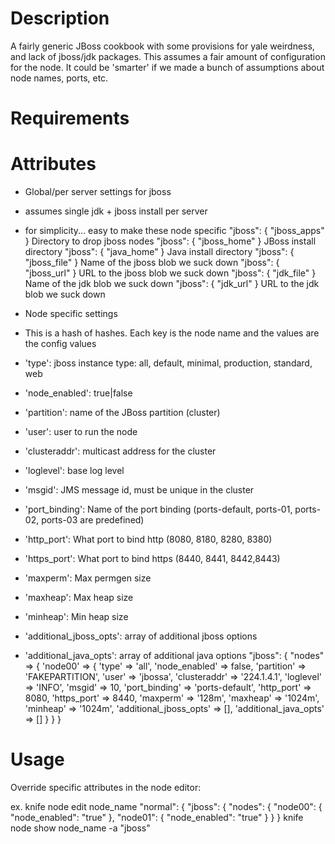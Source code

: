 Description
===========

A fairly generic JBoss cookbook with some provisions for yale weirdness, 
and lack of jboss/jdk packages.  This assumes a fair amount of configuration
for the node.  It could be 'smarter' if we made a bunch of assumptions about
node names, ports, etc.

Requirements
============

Attributes
==========

- Global/per server settings for jboss
- assumes single jdk + jboss install per server
- for simplicity... easy to make these node specific
    "jboss": { "jboss_apps" }		Directory to drop jboss nodes
    "jboss": { "jboss_home" }		JBoss install directory
    "jboss": { "java_home" }		Java install directory
     "jboss": { "jboss_file" }		Name of the jboss blob we suck down
     "jboss": { "jboss_url" }		URL to the jboss blob we suck down
     "jboss": { "jdk_file" }			Name of the jdk blob we suck down
     "jboss": { "jdk_url" }			URL to the jdk blob we suck down

- Node specific settings
- This is a hash of hashes.  Each key is the node name and the values are the config values
- 'type': jboss instance type: all, default, minimal, production, standard, web
- 'node_enabled': true|false
- 'partition': name of the JBoss partition (cluster)
- 'user': user to run the node
- 'clusteraddr': multicast address for the cluster
- 'loglevel': base log level
- 'msgid': JMS message id, must be unique in the cluster
- 'port_binding': Name of the port binding (ports-default, ports-01, ports-02, ports-03 are predefined)
- 'http_port': What port to bind http (8080, 8180, 8280, 8380)
- 'https_port': What port to bind https (8440, 8441, 8442,8443)
- 'maxperm': Max permgen size
- 'maxheap': Max heap size
- 'minheap': Min heap size
- 'additional_jboss_opts': array of additional jboss options
- 'additional_java_opts': array of additional java options
    "jboss": { "nodes"  => {
    													'node00' => { 'type'                    => 'all',
                                             'node_enabled'            => false, 
                                             'partition'               => 'FAKEPARTITION',
                                             'user'                    => 'jbossa',
                                             'clusteraddr'             => '224.1.4.1',
                                             'loglevel'                => 'INFO',
                                             'msgid'                   => 10,
                                             'port_binding'            => 'ports-default',
                                             'http_port'               => 8080,
                                             'https_port'              => 8440,
                                             'maxperm'                 => '128m',
                                             'maxheap'                 => '1024m',
                                             'minheap'                 => '1024m',
                                             'additional_jboss_opts'   => [],
                                             'additional_java_opts'    => []
    																				}
    													}
    					}


Usage
=====

Override specific attributes in the node editor:

ex.
    	knife node edit node_name
    	"normal": {
    		"jboss": {
    			"nodes": {
    				"node00": {
    					"node_enabled": "true"
    				},
    				"node01": {
    					"node_enabled": "true"
    				}
    			}
    		}
    	knife node show node_name -a "jboss"
